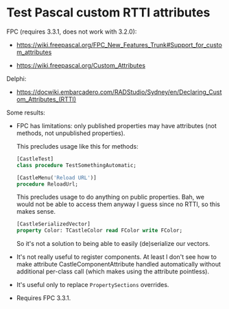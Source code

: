 # Test Pascal custom RTTI attributes

FPC (requires 3.3.1, does not work with 3.2.0):

* https://wiki.freepascal.org/FPC_New_Features_Trunk#Support_for_custom_attributes

* https://wiki.freepascal.org/Custom_Attributes

Delphi:

* https://docwiki.embarcadero.com/RADStudio/Sydney/en/Declaring_Custom_Attributes_(RTTI)

Some results:

* FPC has limitations: only published properties may have attributes (not methods, not unpublished properties).

    This precludes usage like this for methods:

    ```pascal
    [CastleTest]
    class procedure TestSomethingAutomatic;

    [CastleMenu('Reload URL')]
    procedure ReloadUrl;
    ```

    This precludes usage to do anything on public properties. Bah, we would not be able to access them anyway I guess since no RTTI, so this makes sense.

    ```pascal
    [CastleSerializedVector]
    property Color: TCastleColor read FColor write FColor;
    ```

    So it's not a solution to being able to easily (de)serialize our vectors.

* It's not really useful to register components. At least I don't see how to make attribute CastleComponentAttribute handled automatically without additional per-class call (which makes using the attribute pointless).

* It's useful only to replace `PropertySections` overrides.

* Requires FPC 3.3.1.
